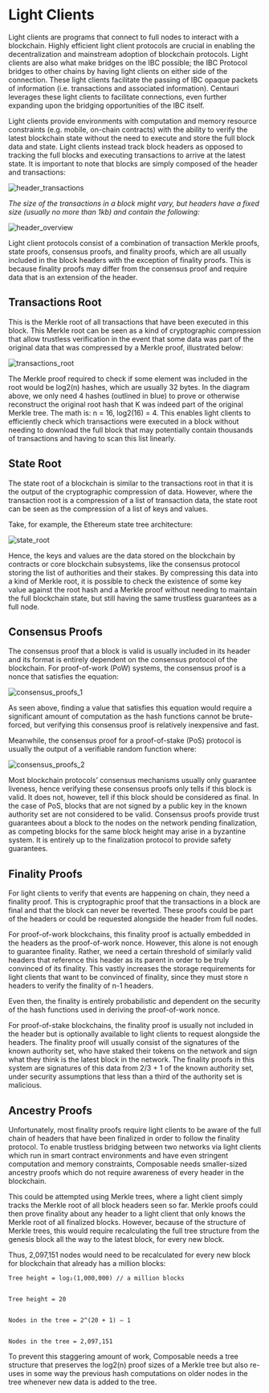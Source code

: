 # Light Clients
Light clients are programs that connect to full nodes to interact with a blockchain. Highly efficient light client protocols are crucial in enabling the decentralization and mainstream adoption of blockchain protocols. Light clients are also what make bridges on the IBC possible; the IBC Protocol bridges to other chains by having light clients on either side of the connection. These light clients facilitate the passing of IBC opaque packets of information (i.e. transactions and associated information). Centauri leverages these light clients to facilitate connections, even further expanding upon the bridging opportunities of the IBC itself.

Light clients provide environments with computation and memory resource constraints (e.g. mobile, on-chain contracts) with the ability to verify the latest blockchain state without the need to execute and store the full block data and state. Light clients instead track block headers as opposed to tracking the full blocks and executing transactions to arrive at the latest state. It is important to note that blocks are simply composed of the header and transactions:


![header_transactions](./header-transactions.png)


_The size of the transactions in a block might vary, but headers have a fixed size (usually no more than 1kb) and contain the following:_


![header_overview](./header-overview.png)


Light client protocols consist of a combination of transaction Merkle proofs, state proofs, consensus proofs, and finality proofs, which are all usually included in the block headers with the exception of finality proofs. This is because finality proofs may differ from the consensus proof and require data that is an extension of the header. 


## Transactions Root

This is the Merkle root of all transactions that have been executed in this block. This Merkle root can be seen as a kind of cryptographic compression that allow trustless verification in the event that some data was part of the original data that was compressed by a Merkle proof, illustrated below:


![transactions_root](./transactions-root.png)


The Merkle proof required to check if some element was included in the root would be log2(n) hashes, which are usually 32 bytes. In the diagram above, we only need 4 hashes (outlined in blue) to prove or otherwise reconstruct the original root hash that K was indeed part of the original Merkle tree. The math is: n = 16, log2(16) = 4. This enables light clients to efficiently check which transactions were executed in a block without needing to download the full block that may potentially contain thousands of transactions and having to scan this list linearly.


## State Root

The state root of a blockchain is similar to the transactions root in that it is the output of the cryptographic compression of data. However, where the transaction root is a compression of a list of transaction data, the state root can be seen as the compression of a list of keys and values.

Take, for example, the Ethereum state tree architecture:


![state_root](./state-root.png)


Hence, the keys and values are the data stored on the blockchain by contracts or core blockchain subsystems, like the consensus protocol storing the list of authorities and their stakes. By compressing this data into a kind of Merkle root, it is possible to check the existence of some key value against the root hash and a Merkle proof without needing to maintain the full blockchain state, but still having the same trustless guarantees as a full node.


## Consensus Proofs

The consensus proof that a block is valid is usually included in its header and its format is entirely dependent on the consensus protocol of the blockchain. For proof-of-work (PoW) systems, the consensus proof is a nonce that satisfies the equation:


![consensus_proofs_1](./consensus-proofs-1.png)


As seen above, finding a value that satisfies this equation would require a significant amount of computation as the hash functions cannot be brute-forced, but verifying this consensus proof is relatively inexpensive and fast.

Meanwhile, the consensus proof for a proof-of-stake (PoS) protocol is usually the output of a verifiable random function where:


![consensus_proofs_2](./consensus-proofs-1.png)


Most blockchain protocols’ consensus mechanisms usually only guarantee liveness, hence verifying these consensus proofs only tells if this block is valid. It does not, however, tell if this block should be considered as final. In the case of PoS, blocks that are not signed by a public key in the known authority set are not considered to be valid. Consensus proofs provide trust guarantees about a block to the nodes on the network pending finalization, as competing blocks for the same block height may arise in a byzantine system. It is entirely up to the finalization protocol to provide safety guarantees.


## Finality Proofs

For light clients to verify that events are happening on chain, they need a finality proof. This is cryptographic proof that the transactions in a block are final and that the block can never be reverted. These proofs could be part of the headers or could be requested alongside the header from full nodes.

For proof-of-work blockchains, this finality proof is actually embedded in the headers as the proof-of-work nonce. However, this alone is not enough to guarantee finality. Rather, we need a certain threshold of similarly valid headers that reference this header as its parent in order to be truly convinced of its finality. This vastly increases the storage requirements for light clients that want to be convinced of finality, since they must store n headers to verify the finality of n-1 headers.

Even then, the finality is entirely probabilistic and dependent on the security of the hash functions used in deriving the proof-of-work nonce.

For proof-of-stake blockchains, the finality proof is usually not included in the header but is optionally available to light clients to request alongside the headers. The finality proof will usually consist of the signatures of the known authority set, who have staked their tokens on the network and sign what they think is the latest block in the network. The finality proofs in this system are signatures of this data from 2/3 + 1 of the known authority set, under security assumptions that less than a third of the authority set is malicious.


## Ancestry Proofs

Unfortunately, most finality proofs require light clients to be aware of the full chain of headers that have been finalized in order to follow the finality protocol. To enable trustless bridging between two networks via light clients which run in smart contract environments and have even stringent computation and memory constraints, Composable needs smaller-sized ancestry proofs which do not require awareness of every header in the blockchain.

This could be attempted using Merkle trees, where a light client simply tracks the Merkle root of all block headers seen so far. Merkle proofs could then prove finality about any header to a light client that only knows the Merkle root of all finalized blocks. However, because of the structure of Merkle trees, this would require recalculating the full tree structure from the genesis block all the way to the latest block, for every new block.

Thus, 2,097,151 nodes would need to be recalculated for every new block for blockchain that already has a million blocks:


    Tree height = log₂(1,000,000) // a million blocks


    Tree height = 20


    Nodes in the tree = 2^(20 + 1) — 1


    Nodes in the tree = 2,097,151

To prevent this staggering amount of work, Composable needs a tree structure that preserves the log2(n) proof sizes of a Merkle tree but also re-uses in some way the previous hash computations on older nodes in the tree whenever new data is added to the tree. 
